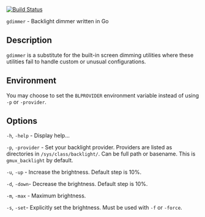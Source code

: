 [![Build Status](https://travis-ci.org/jwhett/gdimmer.svg?branch=master)](https://travis-ci.org/jwhett/gdimmer)


`gdimmer` - Backlight dimmer written in Go


## Description

`gdimmer` is a substitute for the built-in screen dimming utilities where these
utilities fail to handle custom or unusual configurations.


## Environment

You may choose to set the `BLPROVIDER` environment variable instead of using `-p`  or `-provider`.


## Options

`-h`, `-help` - Display help...

`-p`, `-provider` - Set your backlight provider. Providers are listed as directories
in `/sys/class/backlight/`. Can be full path or basename. This is `gmux_backlight` by default.

`-u`, `-up` - Increase the brightness. Default step is 10%.

`-d`, `-down`- Decrease the brightness. Default step is 10%.

`-m`, `-max` - Maximum brightness.

`-s`, `-set`- Explicitly set the brightness. Must be used with `-f` or `-force`.
